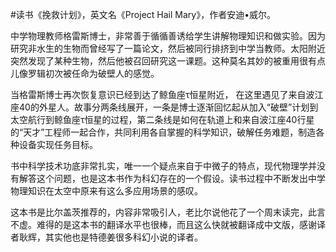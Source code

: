\#读书《挽救计划》，英文名《Project Hail Mary》，作者安迪•威尔。

中学物理教师格雷斯博士，非常善于循循善诱给学生讲解物理知识和做实验。因为研究非水生的生物而曾经写了一篇论文，然后被同行排挤到中学当教师。太阳附近突然发现了某种生物，然后他被召回研究这一课题。这种莫名其妙的被重用很有点儿像罗辑初次被任命为破壁人的感觉。

当格雷斯博士再次恢复意识已经到达了鲸鱼座τ恒星附近， 在这里遇见了来自波江座40的外星人。故事分两条线展开，一条是博士逐渐回忆起从加入“破壁”计划到太空航行到鲸鱼座τ恒星的过程，第二条线是如何在轨道上和来自波江座40行星的“天才”工程师一起合作，共同利用各自掌握的科学知识，破解任务难题，制造各种设备实现任务目标。

书中科学技术功底非常扎实，唯一一个疑点来自于中微子的特点，现代物理学并没有解答这个问题，也是这本书作为科幻存在的一个假设。读书过程中不断发出中学物理知识在太空中原来有这么多应用场景的感叹。

这本书是比尔盖茨推荐的，内容非常吸引人，老比尔说他花了一个周末读完，此言不虚。难得的是这本书的翻译水平也很棒，而且这么快就被翻译成中文版，感谢译者耿辉，其实他也是特德姜很多科幻小说的译者。